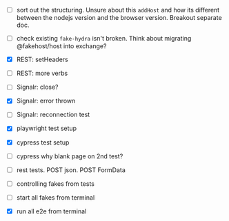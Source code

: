 
- [ ] sort out the structuring. Unsure about this `addHost` and how its different
between the nodejs version and the browser version. Breakout separate doc.
- [ ] check existing `fake-hydra` isn't broken. Think about migrating @fakehost/host into exchange? 
- [x] REST: setHeaders
- [ ] REST: more verbs
- [ ] Signalr: close?
- [x] Signalr: error thrown
- [ ] Signalr: reconnection test
- [x] playwright test setup
- [x] cypress test setup
- [ ] cypress why blank page on 2nd test? 
- [ ] rest tests. POST json. POST FormData
- [ ] controlling fakes from tests
- [ ] start all fakes from terminal
- [x] run all e2e from terminal




